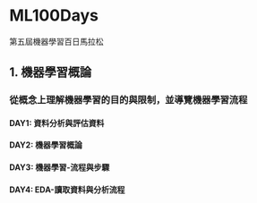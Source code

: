 # ML100Days
第五屆機器學習百日馬拉松

## 1. 機器學習概論
### 從概念上理解機器學習的目的與限制，並導覽機器學習流程
#### DAY1: 資料分析與評估資料
#### DAY2: 機器學習概論
#### DAY3: 機器學習-流程與步驟
#### DAY4: EDA-讀取資料與分析流程

